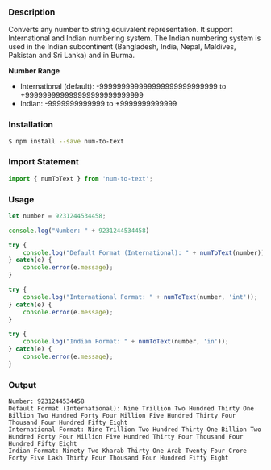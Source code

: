 ### Description
Converts any number to string equivalent representation. It support International and Indian numbering system. The Indian numbering system is used in the Indian subcontinent (Bangladesh, India, Nepal, Maldives, Pakistan and Sri Lanka) and in Burma. 

**Number Range**
 * International (default): -999999999999999999999999999 to +999999999999999999999999999 
 * Indian: -9999999999999 to +9999999999999

### Installation
```sh
$ npm install --save num-to-text
```

### Import Statement
```js
import { numToText } from 'num-to-text';
```

### Usage
```js
let number = 9231244534458;

console.log("Number: " + 9231244534458)

try {
    console.log("Default Format (International): " + numToText(number));
} catch(e) {
    console.error(e.message);
}

try {
    console.log("International Format: " + numToText(number, 'int'));
} catch(e) {
    console.error(e.message);
}

try {
    console.log("Indian Format: " + numToText(number, 'in'));
} catch(e) {
    console.error(e.message);
}
```

### Output
```
Number: 9231244534458
Default Format (International): Nine Trillion Two Hundred Thirty One Billion Two Hundred Forty Four Million Five Hundred Thirty Four Thousand Four Hundred Fifty Eight
International Format: Nine Trillion Two Hundred Thirty One Billion Two Hundred Forty Four Million Five Hundred Thirty Four Thousand Four Hundred Fifty Eight
Indian Format: Ninety Two Kharab Thirty One Arab Twenty Four Crore Forty Five Lakh Thirty Four Thousand Four Hundred Fifty Eight
```
